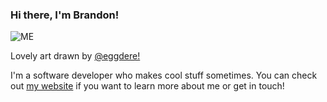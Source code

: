 ### Hi there, I'm Brandon! 

<img src = "https://i.imgur.com/yd5cuAZ.png" alt = "ME">

Lovely art drawn by [@eggdere!](https://eggdere.carrd.co/)

I'm a software developer who makes cool stuff sometimes. You can check out [my website](https://yebrandon.github.io/website/) if you want to learn more about me or get in touch!
